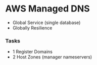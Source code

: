 # AWS Managed DNS


- Global Service (single database)
- Globally Resilience 



### Tasks
- 1 Register Domains
- 2 Host Zones (manager nameservers)

